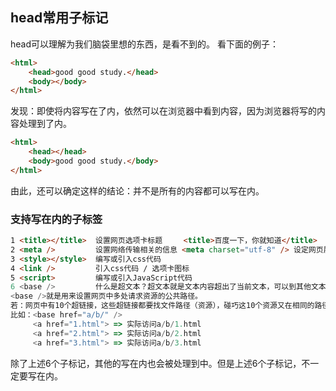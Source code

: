 ## head常用子标记

head可以理解为我们脑袋里想的东西，是看不到的。
看下面的例子：

```html
<html>
    <head>good good study.</head>
    <body></body>
</html>
```

发现：即使将内容写在了<head>内，依然可以在浏览器中看到内容，因为浏览器将写的内容处理到了<body>内。

```html
<html>
    <head></head>
    <body>good good study.</body>
</html>
```

由此，还可以确定这样的结论：并不是所有的内容都可以写在<head>内。

### 支持写在<head>内的子标签

```html
1 <title></title>  设置网页选项卡标题   　<title>百度一下，你就知道</title>
2 <meta />         设置网络传输相关的信息 <meta charset="utf-8" /> 设定网页展示的中文编码
3 <style></style>  编写或引入css代码
4 <link />         引入css代码 / 选项卡图标
5 <script>         编写或引入JavaScript代码
6 <base />         什么是超文本？超文本就是文本内容超出了当前文本，可以到其他文本中找，这个过程我们叫超链接。对请求响应、B/S有了了解，我们叫请求。浏览器本身什么内容都没有，看到的所有东西，都得向服务器或者本地请求，请求就会有所谓的路径（比如文件路径：http://127.0.0.1:5500/html/index.html），显然文件路径很长，如果我们有多个这样的请求，那么就要很长的前缀。
<base />就是用来设置网页中多处请求资源的公共路径。
若：网页中有10个超链接，这些超链接都要找文件路径（资源），碰巧这10个资源又在相同的路径下，可以直接将相同的路径写在base中，然后请求的时候只需要去写不相同的请求名字就可以了。
比如：<base href="a/b/" />
	 <a href="1.html"> => 实际访问a/b/1.html
	 <a href="2.html"> => 实际访问a/b/2.html
	 <a href="3.html"> => 实际访问a/b/3.html
```

除了上述6个子标记，其他的写在<head>内也会被处理到<body>中。但是上述6个子标记，不一定要写在<head>内。